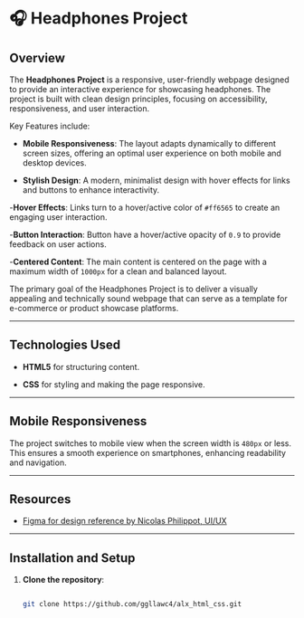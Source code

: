 # 🎧 Headphones Project

## Overview

The **Headphones Project** is a responsive, user-friendly webpage designed to provide an interactive experience for showcasing headphones. The project is built with clean design principles, focusing on accessibility, responsiveness, and user interaction.

Key Features include:
- **Mobile Responsiveness**: The layout adapts dynamically to different screen sizes, offering an optimal user experience on both mobile and desktop devices.

- **Stylish Design**: A modern, minimalist design with hover effects for links and buttons to enhance interactivity.

-**Hover Effects**: Links turn to a hover/active color of `#ff6565` to create an engaging user interaction.

-**Button Interaction**: Button have a hover/active opacity of `0.9` to provide feedback on user actions.

-**Centered Content**: The main content is centered on the page with a maximum width of `1000px` for a clean and balanced layout.

The primary goal of the Headphones Project is to deliver a visually appealing and technically sound webpage that can serve as a template for e-commerce or product showcase platforms.

---

## Technologies Used

- **HTML5** for structuring content.

- **CSS** for styling and making the page responsive.

---

## Mobile Responsiveness

The project switches to mobile view when the screen width is `480px` or less. This ensures a smooth experience on smartphones, enhancing readability and navigation.

---

## Resources

- [Figma for design reference by Nicolas Philippot, UI/UX](https://www.figma.com/design/TwFqqWGYvNYvxZxhdWXv4H/Holberton-School---Headphone-company?node-id=0-1&node-type=canvas&t=LoO57uaF2oZZoi6y-0)

---

## Installation and Setup

1. **Clone the repository**:

   ```bash

   git clone https://github.com/ggllawc4/alx_html_css.git
